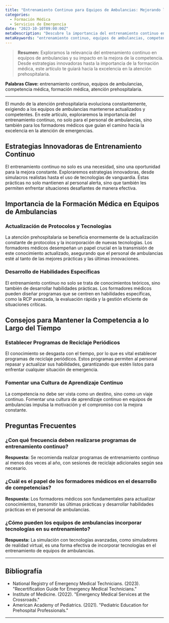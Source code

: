 ```yaml
---
title: "Entrenamiento Continuo para Equipos de Ambulancias: Mejorando la Competencia"
categories:
  - Formación Médica
  - Servicios de Emergencia
date: "2023-10-10T09:00:00Z"
metaDescription: "Descubre la importancia del entrenamiento continuo en equipos de ambulancias. Estrategias para mejorar la competencia del personal y formadores médicos. ¡Impulsa la excelencia en la atención prehospitalaria!"
metaKeywords: "entrenamiento continuo, equipos de ambulancias, competencia médica, formación médica, atención prehospitalaria"
---
```


> **Resumen:** Exploramos la relevancia del entrenamiento continuo en equipos de ambulancias y su impacto en la mejora de la competencia. Desde estrategias innovadoras hasta la importancia de la formación médica, este artículo te guiará hacia la excelencia en la atención prehospitalaria.

**Palabras Clave:** entrenamiento continuo, equipos de ambulancias, competencia médica, formación médica, atención prehospitalaria.

---

El mundo de la atención prehospitalaria evoluciona constantemente, exigiendo a los equipos de ambulancias mantenerse actualizados y competentes. En este artículo, exploraremos la importancia del entrenamiento continuo, no solo para el personal de ambulancias, sino también para los formadores médicos que guían el camino hacia la excelencia en la atención de emergencias.

## Estrategias Innovadoras de Entrenamiento Continuo

El entrenamiento continuo no solo es una necesidad, sino una oportunidad para la mejora constante. Exploraremos estrategias innovadoras, desde simulacros realistas hasta el uso de tecnologías de vanguardia. Estas prácticas no solo mantienen al personal alerta, sino que también les permiten enfrentar situaciones desafiantes de manera efectiva.

## Importancia de la Formación Médica en Equipos de Ambulancias

### Actualización de Protocolos y Tecnologías

La atención prehospitalaria se beneficia enormemente de la actualización constante de protocolos y la incorporación de nuevas tecnologías. Los formadores médicos desempeñan un papel crucial en la transmisión de este conocimiento actualizado, asegurando que el personal de ambulancias esté al tanto de las mejores prácticas y las últimas innovaciones.

### Desarrollo de Habilidades Específicas

El entrenamiento continuo no solo se trata de conocimientos teóricos, sino también de desarrollar habilidades prácticas. Los formadores médicos pueden diseñar programas que se centren en habilidades específicas, como la RCP avanzada, la evaluación rápida y la gestión eficiente de situaciones críticas.

## Consejos para Mantener la Competencia a lo Largo del Tiempo

### Establecer Programas de Reciclaje Periódicos

El conocimiento se desgasta con el tiempo, por lo que es vital establecer programas de reciclaje periódicos. Estos programas permiten al personal repasar y actualizar sus habilidades, garantizando que estén listos para enfrentar cualquier situación de emergencia.

### Fomentar una Cultura de Aprendizaje Continuo

La competencia no debe ser vista como un destino, sino como un viaje continuo. Fomentar una cultura de aprendizaje continuo en equipos de ambulancias impulsa la motivación y el compromiso con la mejora constante.

## Preguntas Frecuentes

### ¿Con qué frecuencia deben realizarse programas de entrenamiento continuo?
**Respuesta:** Se recomienda realizar programas de entrenamiento continuo al menos dos veces al año, con sesiones de reciclaje adicionales según sea necesario.

### ¿Cuál es el papel de los formadores médicos en el desarrollo de competencias?
**Respuesta:** Los formadores médicos son fundamentales para actualizar conocimientos, transmitir las últimas prácticas y desarrollar habilidades prácticas en el personal de ambulancias.

### ¿Cómo pueden los equipos de ambulancias incorporar tecnologías en su entrenamiento?
**Respuesta:** La simulación con tecnologías avanzadas, como simuladores de realidad virtual, es una forma efectiva de incorporar tecnologías en el entrenamiento de equipos de ambulancias.

---

## Bibliografía

- National Registry of Emergency Medical Technicians. (2023). "Recertification Guide for Emergency Medical Technicians."
- Institute of Medicine. (2022). "Emergency Medical Services at the Crossroads."
- American Academy of Pediatrics. (2021). "Pediatric Education for Prehospital Professionals."

---
